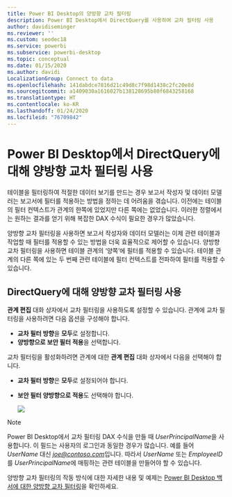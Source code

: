 ```yaml
---
title: Power BI Desktop의 양방향 교차 필터링
description: Power BI Desktop에서 DirectQuery를 사용하여 교차 필터링 사용
author: davidiseminger
ms.reviewer: ''
ms.custom: seodec18
ms.service: powerbi
ms.subservice: powerbi-desktop
ms.topic: conceptual
ms.date: 01/15/2020
ms.author: davidi
LocalizationGroup: Connect to data
ms.openlocfilehash: 141dabdce7816d21c49d8c7f98d1438c2fc20e8d
ms.sourcegitcommit: a1409030a1616027b138128695b80f6843258168
ms.translationtype: HT
ms.contentlocale: ko-KR
ms.lasthandoff: 01/24/2020
ms.locfileid: "76709842"
---
```

# <a name="enable-bidirectional-cross-filtering-for-directquery-in-power-bi-desktop"></a>Power BI Desktop에서 DirectQuery에 대해 양방향 교차 필터링 사용

테이블을 필터링하여 적절한 데이터 보기를 만드는 경우 보고서 작성자 및 데이터 모델러는 보고서에 필터를 적용하는 방법을 정하는 데 어려움을 겪습니다. 이전에는 테이블의 필터 컨텍스트가 관계의 한쪽에 있었지만 다른 쪽에는 없었습니다. 이러한 정렬에서는 원하는 결과를 얻기 위해 복잡한 DAX 수식이 필요한 경우가 많았습니다.

양방향 교차 필터링을 사용하면 보고서 작성자와 데이터 모델러는 이제 관련 테이블과 작업할 때 필터를 적용할 수 있는 방법을 더욱 효율적으로 제어할 수 있습니다. 양방향 교차 필터링을 사용하면 테이블 관계의 ‘양쪽’에 필터를 적용할 수 있습니다. 테이블 관계의 다른 쪽에 있는 두 번째 관련 테이블에 필터 컨텍스트를 전파하여 필터를 적용할 수 있습니다.

## <a name="enable-bidirectional-cross-filtering-for-directquery"></a>DirectQuery에 대해 양방향 교차 필터링 사용

**관계 편집** 대화 상자에서 교차 필터링을 사용하도록 설정할 수 있습니다. 관계에 교차 필터링을 사용하려면 다음 옵션을 구성해야 합니다.

* **교차 필터 방향**을 **모두**로 설정합니다.
* **양방향으로 보안 필터 적용**을 선택합니다.

교차 필터링을 활성화하려면 관계에 대한 **관계 편집** 대화 상자에서 다음을 선택해야 합니다.

* **교차 필터 방향**은 **모두**로 설정되어야 합니다.
* **보안 필터 양방향으로 적용**도 선택해야 합니다.

  ![](media/desktop-bidirectional-filtering/bidirectional-filtering_2.png)


> [!NOTE]
> Power BI Desktop에서 교차 필터링 DAX 수식을 만들 때 *UserPrincipalName*을 사용합니다. 이 필드는 사용자의 로그인과 동일한 경우가 많습니다. 예를 들어 *UserName* 대신 <em>joe@contoso.com</em>입니다. 따라서 *UserName* 또는 *EmployeeID*를 *UserPrincipalName*에 매핑하는 관련 테이블을 만들어야 할 수 있습니다.

양방향 교차 필터링의 작동 방식에 대한 자세한 내용 및 예제는 [Power BI Desktop 백서에 대한 양방향 교차 필터링](https://download.microsoft.com/download/2/7/8/2782DF95-3E0D-40CD-BFC8-749A2882E109/Bidirectional%20cross-filtering%20in%20Analysis%20Services%202016%20and%20Power%20BI.docx)을 확인하세요.

